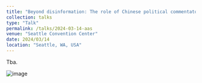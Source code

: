 ```yaml
---
title: "Beyond disinformation: The role of Chinese political commentators on Twitter"
collection: talks
type: "Talk"
permalink: /talks/2024-03-14-aas
venue: "Seattle Convention Center"
date: 2024/03/14
location: "Seattle, WA, USA"
---
```


Tba.

![image](images/aas2024.jpg "AAS 2024")